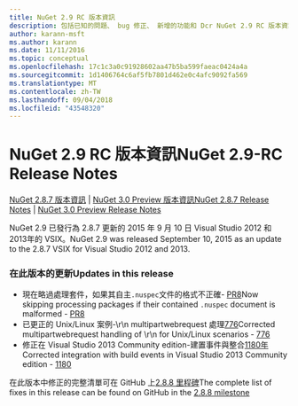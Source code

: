 ```yaml
---
title: NuGet 2.9 RC 版本資訊
description: 包括已知的問題、 bug 修正、 新增的功能和 Dcr NuGet 2.9 RC 版本資訊。
author: karann-msft
ms.author: karann
ms.date: 11/11/2016
ms.topic: conceptual
ms.openlocfilehash: 17c1c3a0c91928602aa47b5ba599faeac0424a4a
ms.sourcegitcommit: 1d1406764c6af5fb7801d462e0c4afc9092fa569
ms.translationtype: MT
ms.contentlocale: zh-TW
ms.lasthandoff: 09/04/2018
ms.locfileid: "43548320"
---
```

# <a name="nuget-29-rc-release-notes"></a><span data-ttu-id="382ae-103">NuGet 2.9 RC 版本資訊</span><span class="sxs-lookup"><span data-stu-id="382ae-103">NuGet 2.9-RC Release Notes</span></span>

<span data-ttu-id="382ae-104">[NuGet 2.8.7 版本資訊](../release-notes/nuget-2.8.7.md) | [NuGet 3.0 Preview 版本資訊](../release-notes/nuget-3.0-preview.md)</span><span class="sxs-lookup"><span data-stu-id="382ae-104">[NuGet 2.8.7 Release Notes](../release-notes/nuget-2.8.7.md) | [NuGet 3.0 Preview Release Notes](../release-notes/nuget-3.0-preview.md)</span></span>

<span data-ttu-id="382ae-105">NuGet 2.9 已發行為 2.8.7 更新的 2015 年 9 月 10 日 Visual Studio 2012 和 2013年的 VSIX。</span><span class="sxs-lookup"><span data-stu-id="382ae-105">NuGet 2.9 was released September 10, 2015 as an update to the 2.8.7 VSIX for Visual Studio 2012 and 2013.</span></span>

### <a name="updates-in-this-release"></a><span data-ttu-id="382ae-106">在此版本的更新</span><span class="sxs-lookup"><span data-stu-id="382ae-106">Updates in this release</span></span>

* <span data-ttu-id="382ae-107">現在略過處理套件，如果其自主`.nuspec`文件的格式不正確- [PR8](https://github.com/NuGet/NuGet2/pull/8)</span><span class="sxs-lookup"><span data-stu-id="382ae-107">Now skipping processing packages if their contained `.nuspec` document is malformed - [PR8](https://github.com/NuGet/NuGet2/pull/8)</span></span>
* <span data-ttu-id="382ae-108">已更正的 Unix/Linux 案例-\r\n multipartwebrequest 處理[776](https://github.com/NuGet/Home/issues/776)</span><span class="sxs-lookup"><span data-stu-id="382ae-108">Corrected multipartwebrequest handling of \r\n for Unix/Linux scenarios - [776](https://github.com/NuGet/Home/issues/776)</span></span>
* <span data-ttu-id="382ae-109">修正在 Visual Studio 2013 Community edition-建置事件與整合[1180年](https://github.com/NuGet/Home/issues/1180)</span><span class="sxs-lookup"><span data-stu-id="382ae-109">Corrected integration with build events in Visual Studio 2013 Community edition - [1180](https://github.com/NuGet/Home/issues/1180)</span></span>


<span data-ttu-id="382ae-110">在此版本中修正的完整清單可在 GitHub 上[2.8.8 里程碑](https://github.com/NuGet/Home/issues?q=milestone%3A2.8.8+is%3Aclosed)</span><span class="sxs-lookup"><span data-stu-id="382ae-110">The complete list of fixes in this release can be found on GitHub in the [2.8.8 milestone](https://github.com/NuGet/Home/issues?q=milestone%3A2.8.8+is%3Aclosed)</span></span>
